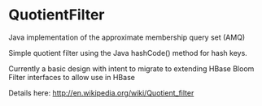 QuotientFilter
==============

Java implementation of the approximate membership query set (AMQ)

Simple quotient filter using the Java hashCode() method for hash keys. 

Currently a basic design with intent to migrate to extending HBase Bloom Filter interfaces to allow use in HBase

Details here:
http://en.wikipedia.org/wiki/Quotient_filter
